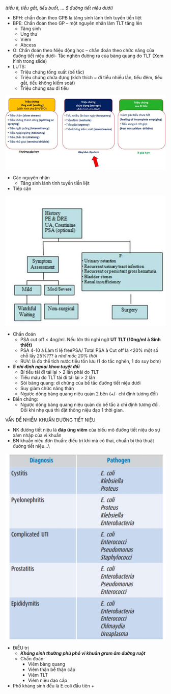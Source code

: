 *(tiểu ít, tiểu gắt, tiểu buốt, … $ đường tiết niệu dưới)*  
- BPH: chẩn đoán theo GPB là tăng sinh lành tính tuyến tiền liệt  
- BPE: Chẩn đoán theo GP – một nguyên nhân làm TLT tăng lên  
	- Tăng sinh  
	- Ung thư  
	- Viêm  
	- Abcess  
- O: Chẩn đoán theo Niệu động học – chẩn đoán theo chức năng của đường tiết niệu dưới- Tắc nghẽn đường ra của bàng quang do TLT (Xem hình trong slide)  
- LUTS:  
	- Triệu chứng tống xuất (bế tắc)  
	- Triệu chứng chứa đựng (kích thích ~ đi tiểu nhiều lần, tiểu đêm, tiểu gắt, tiểu không kiểm soát)  
	- Triệu chứng sau đi tiểu  
  
![Buổi 15 - Hệ thận niệu - RL đa cơ quan (Nhi-Nhiễm)-1687422530267.jpeg](../../../200%20Files/image/image/Bu%E1%BB%95i%2015%20-%20H%E1%BB%87%20th%E1%BA%ADn%20ni%E1%BB%87u%20-%20RL%20%C4%91a%20c%C6%A1%20quan%20(Nhi-Nhi%E1%BB%85m)-1687422530267.jpeg)  
  
- Các nguyên nhân  
	- Tăng sinh lành tính tuyến tiền liệt  
- Tiếp cận  
  
![Buổi 15 - Hệ thận niệu - RL đa cơ quan (Nhi-Nhiễm)-1687422539783.jpeg](../../../200%20Files/image/image/Bu%E1%BB%95i%2015%20-%20H%E1%BB%87%20th%E1%BA%ADn%20ni%E1%BB%87u%20-%20RL%20%C4%91a%20c%C6%A1%20quan%20(Nhi-Nhi%E1%BB%85m)-1687422539783.jpeg)  
  
- Chẩn đoán  
	- PSA cut off < 4ng/ml. Nếu lớn thì nghi ngờ **UT TLT (10ng/ml** **à Sinh thiết)**  
	- PSA 4-10 à Làm tỉ lệ freePSA/ Total PSA à Cut off là <20% một số chỗ lấy 25%??? à _nhớ mốc 20% thôi_  
	- RUV: là đo thể tích nước tiểu tồn lưu (1 do tắc nghẽn, 1 do suy bơm)  
- **_5 chỉ định ngoại khoa tuyệt đối_**  
	- Bí tiểu tái đi tái lại > 2 lần phải do TLT  
	- Tiểu máu do TLT tái đi tái lại > 2 lần  
	- Sỏi bàng quang: di chứng của bế tắc đường tiết niệu dưới  
	- Suy giảm chức năng thận  
	- Ngược dòng bàng quang niệu quản 2 bên (+/- chỉ định tương đối)  
- Biến chứng:  
	- Ngược dòng bàng quang niệu quản do bế tắc à chỉ định tương đối. Đôi khi nhẹ quá thì đặt thông niệu đạo 1 thời gian.  
  
VẤN ĐỀ NHIỄM KHUẨN ĐƯỜNG TIẾT NIỆU  
- NK đường tiết niệu là **đáp ứng viêm** của biểu mô đường tiết niệu do sự xâm nhập của vi khuẩn  
- BN khuẩn niệu đơn thuần: điều trị khi mà có thai, chuẩn bị thủ thuật đường tiết niệu…\  
  
![Buổi 15 - Hệ thận niệu - RL đa cơ quan (Nhi-Nhiễm)-1687422564921.jpeg](../../../200%20Files/image/image/Bu%E1%BB%95i%2015%20-%20H%E1%BB%87%20th%E1%BA%ADn%20ni%E1%BB%87u%20-%20RL%20%C4%91a%20c%C6%A1%20quan%20(Nhi-Nhi%E1%BB%85m)-1687422564921.jpeg)  
  
- ĐiỀU trị  
	- **_Kháng sinh thường phủ phổ vi khuẩn gram âm đường ruột_**  
	- Chẩn đoán:  
		- Viêm bàng quang  
		- Viêm thận bể thận cấp  
		- Viêm TLT  
		- Viêm niệu đạo cấp  
- Phổ kháng sinh đều là E.coli đầu tiên +  
  
  
